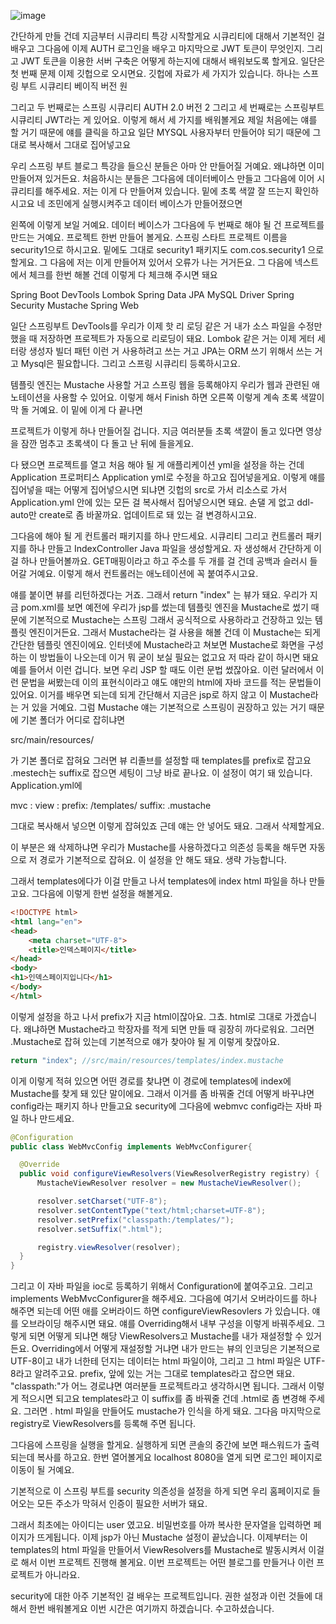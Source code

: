 

![image](https://user-images.githubusercontent.com/79847020/144804532-466613da-d268-4709-a324-ed57323d5d1e.png)



간단하게 만들 건데
지금부터 시큐리티 특강 시작할게요 시큐리티에 대해서 기본적인 걸 배우고 그다음에 이제 AUTH 로그인을 배우고 마지막으로 JWT 토큰이 무엇인지.
그리고 JWT 토큰을 이용한 서버 구축은 어떻게 하는지에 대해서 배워보도록 할게요.
일단은 첫 번째 문제 이제 깃헙으로 오시면요. 깃헙에 자료가 세 가지가 있습니다. 
하나는 스프링 부트 시큐리티 베이직 버전 원 

그리고 두 번째로는 스프링 시큐리티 AUTH 2.0 버전 2 그리고 세 번째로는 스프링부트 시큐리티 JWT라는 게 있어요. 
이렇게 해서 세 가지를 배워볼게요 제일 처음에는 얘를 할 거기 때문에 얘를 클릭을 하고요 일단 MYSQL 사용자부터 만들어야 되기 때문에 그대로 복사해서 그대로 집어넣고요

우리 스프링 부트 블로그 특강을 들으신 분들은 아마 안 만들어질 거예요. 
왜냐하면 이미 만들어져 있거든요. 처음하시는 분들은 그다음에 데이터베이스 만들고 그다음에 이어 시큐리티를 해주세요. 
저는 이게 다 만들어져 있습니다. 밑에 초록 색깔 잘 뜨는지 확인하시고요 네 조민에게 실행시켜주고 데이터 베이스가 만들어졌으면

왼쪽에 이렇게 보일 거예요. 데이터 베이스가 그다음에 두 번째로 해야 될 건 프로젝트를 만드는 거예요. 
프로젝트 한번 만들어 볼게요. 
스프링 스타트 프로젝트 이름을 security1으로 하시고요. 밑에도 그대로 security1 패키지도 com.cos.security1 으로 할게요. 그 다음에 저는 이게 만들어져 있어서 오류가 나는 거거든요. 
그 다음에 넥스트에서 체크를 한번 해볼 건데 이렇게 다 체크해 주시면 돼요

Spring Boot DevTools
Lombok
Spring Data JPA
MySQL Driver
Spring Security
Mustache
Spring Web 

일단 스프링부트 DevTools를 우리가 이제 핫 리 로딩 같은 거 내가 소스 파일을 수정만 했을 때 저장하면 프로젝트가 자동으로 리로딩이 돼요. 
Lombok 같은 거는 이제 게터 세터랑 생성자 빌더 패턴 이런 거 사용하려고 쓰는 거고 JPA는 ORM 쓰기 위해서 쓰는 거고 Mysql은 필요합니다. 그리고 스프링 시큐리티 등록하시고요.

템플릿 엔진는 Mustache 사용할 거고 스프링 웹을 등록해야지 우리가 웹과 관련된 애노테이션을 사용할 수 있어요. 
이렇게 해서 Finish 하면 오른쪽 이렇게 계속 초록 색깔이 막 돌 거예요. 이 밑에 이게 다 끝나면

프로젝트가 이렇게 하나 만들어질 겁니다. 
지금 여러분들 초록 색깔이 돌고 있다면 영상을 잠깐 멈추고 초록색이 다 돌고 난 뒤에 들을게요.

다 됐으면 프로젝트를 열고 처음 해야 될 게 애플리케이션 yml을 설정을 하는 건데 Application 프로퍼티스 Application yml로 수정을 하고요 집어넣을게요. 이렇게 얘를 집어넣을 때는 어떻게 집어넣으시면 되냐면 
깃헙의 src로 가서 리소스로 가서 Application.yml 안에 있는 모든 걸 복사해서 집어넣으시면 돼요.
손댈 게 없고 ddl-auto만 create로 좀 바꿀까요. 
업데이트로 돼 있는 걸 변경하시고요. 

그다음에 해야 될 게 컨트롤러 패키지를 하나 만드세요. 시큐리티 그리고 컨트롤러 패키지를 하나 만들고 IndexController Java 파일을 생성할게요. 자 생성해서 간단하게 이걸 하나 만들어볼까요. 
GET매핑이라고 하고 주소를 두 개를 걸 건데 공백과 슬러시 들어갈 거예요. 
이렇게 해서 컨트롤러는 애노테이션에 꼭 붙여주시고요. 

얘를 붙이면 뷰를 리턴하겠다는 거죠. 그래서 return "index" 는 뷰가 돼요. 
우리가 지금 pom.xml를 보면 예전에 우리가 jsp를 썼는데 템플릿 엔진을 Mustache로 썼기 때문에 기본적으로 Mustache는 스프링 그래서 공식적으로 사용하라고 건장하고 있는 템플릿 엔진이거든요. 
그래서 Mustache라는 걸 사용을 해볼 건데 이 Mustache는 되게 간단한 템플릿 엔진이에요. 
인터넷에 Mustache라고 쳐보면 Mustache로 화면을 구성하는 이 방법들이 나오는데 이거 뭐 굳이 보실 필요는 없고요 저 따라 같이 하시면 돼요 예를 들어서 이런 겁니다. 
보면 우리 JSP 할 때도 이런 문법 썼잖아요. 
이런 달러에서 이런 문법을 써봤는데 이의 표현식이라고 얘도 얘만의 html에 자바 코드를 적는 문법들이 있어요. 
이거를 배우면 되는데 되게 간단해서 지금은 jsp로 하지 않고 이 Mustache라는 거 있을 거예요. 
그럼 Mustache 얘는 기본적으로 스프링이 권장하고 있는 거기 때문에 기본 폴더가 어디로 잡히냐면

src/main/resources/
 

가 기본 폴더로 잡혀요 그러면 뷰 리졸브를 설정할 때 templates를 prefix로 잡고요 .mestech는
suffix로 잡으면 세팅이 그냥 바로 끝나요. 이 설정이 여기 돼 있습니다. Application.yml에

mvc :
  view :
    prefix: /templates/
	suffix: .mustache
	
그대로 복사해서 넣으면 이렇게 잡혀있죠 근데 얘는 안 넣어도 돼요. 
그래서 삭제할게요.

이 부분은 왜 삭제하냐면 우리가 Mustache를 사용하겠다고 의존성 등록을 해두면 자동으로 저 경로가 기본적으로 잡혀요. 이 설정을 안 해도 돼요. 
생략 가능합니다.

그래서 templates에다가 이걸 만들고 나서 templates에 index html 파일을 하나 만들고요.
그다음에 이렇게 한번 설정을 해볼게요.

```HTML
<!DOCTYPE html>
<html lang="en">
<head>
    <meta charset="UTF-8">
    <title>인덱스페이지</title>
</head>
<body>
<h1>인덱스페이지입니다</h1>
</body>
</html>
```

이렇게 설정을 하고 나서 prefix가 지금 html이잖아요. 
그쵸. html로 그대로 가겠습니다. 왜냐하면 Mustache라고 학장자를 적게 되면 만들 때 굉장히 까다로워요. 
그러면 .Mustache로 잡혀 있는데 기본적으로 얘가 찾아야 될 게 이렇게 찾잖아요.

```JAVA
return "index"; //src/main/resources/templates/index.mustache
```

이게 이렇게 적혀 있으면 어떤 경로를 찾냐면 이 경로에 templates에 index에 Mustache를 찾게 돼 있단 말이에요. 그래서 이거를 좀 바꿔줄 건데 어떻게 바꾸냐면 config라는 패키지 하나 만들고요 security에 그다음에 webmvc config라는 자바 파일 하나 만드세요.
```JAVA
@Configuration
public class WebMvcConfig implements WebMvcConfigurer{  

  @Override
  public void configureViewResolvers(ViewResolverRegistry registry) {
      MustacheViewResolver resolver = new MustacheViewResolver();

      resolver.setCharset("UTF-8");
      resolver.setContentType("text/html;charset=UTF-8");
      resolver.setPrefix("classpath:/templates/");
      resolver.setSuffix(".html");

      registry.viewResolver(resolver);
  }
}
```
그리고 이 자바 파일을 ioc로 등록하기 위해서 Configuration에 붙여주고요.
그리고 implements WebMvcConfigurer을 해주세요. 
그다음에 여기서 오버라이드를 하나 해주면 되는데 어떤 애를 오버라이드 하면 configureViewResovlers
가 있습니다.
얘를 오브라이딩 해주시면 돼요. 얘를 Overriding해서 내부 구성을 이렇게 바꿔주세요. 
그렇게 되면 어떻게 되냐면 해당 ViewResolvers고 Mustache를 내가 재설정할 수 있거든요. 
Overriding에서 어떻게 재설정할 거냐면 내가 만드는 뷰의 인코딩은 기본적으로 UTF-8이고
내가 너한테 던지는 데이터는 html 파일이야, 그리고 그 html 파일은 UTF-8라고 알려주고요.
prefix, 앞에 있는 거는 그대로 templates라고 잡으면 돼요.
"classpath:"가 어느 경로냐면 여러분들 프로젝트라고 생각하시면 됩니다. 
그래서 이렇게 적으시면 되고요 templates라고 이 suffix를 좀 바꿔줄 건데 .html로 좀 변경해 주세요. 
그러면 . html 파일을 만들어도 mustache가 인식을 하게 돼요. 
그다음 마지막으로 registry로 ViewResolvers를 등록해 주면 됩니다.

그다음에 스프링을 실행을 할게요. 
실행하게 되면 콘솔의 중간에 보면 패스워드가 출력되는데 복사를 하고요. 
한번 열어볼게요 localhost 8080을 열게 되면 로그인 페이지로 이동이 될 거예요. 

기본적으로 이 스프링 부트를 security 의존성을 설정을 하게 되면 우리 홈페이지로 들어오는 모든 주소가 막혀서 인증이 필요한 서버가 돼요. 

그래서 최초에는 아이디는 user 였고요. 비밀번호를 아까 복사한 문자열을 입력하면 페이지가 뜨게됩니다.
이제 jsp가 아닌 Mustache 설정이 끝났습니다. 
이제부터는 이 templates의 html 파일을 만들어서 ViewResolvers를 Mustache로 발동시켜서 이걸로 해서 이번 프로젝트 진행해 볼게요.
이번 프로젝트는 어떤 블로그를 만들거나 이런 프로젝트가 아니라요.

security에 대한 아주 기본적인 걸 배우는 프로젝트입니다.
권한 설정과 이런 것들에 대해서 한번 배워볼게요 이번 시간은 여기까지 하겠습니다. 
수고하셨습니다.
